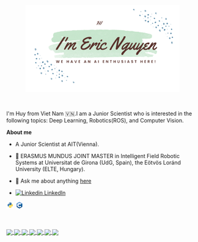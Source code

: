 <p align="center"><a href="https://anuraghazra.github.io"><img width="80%" alt="Hello, I'm Eric Nguyen. We have an AI enthusiast here!" src="./Hello.png" /></a></p>

<br />

I'm Huy from Viet Nam :vietnam:.I am a Junior Scientist who is interested in the following topics: Deep Learning, Robotics(ROS), and Computer Vision.

**About me**
- A Junior Scientist at AIT(Vienna).
  
- 💼 ERASMUS MUNDUS JOINT MASTER in Intelligent Field Robotic Systems at Universitat de Girona (UdG, Spain), the Eötvös Loránd University (ELTE, Hungary).

- 💬 Ask me about anything [here](https://github.com/Eric-nguyen1402/Eric-nguyen1402/issues)
- [![Linkedin](https://i.stack.imgur.com/gVE0j.png) LinkedIn](https://www.linkedin.com/in/hoang-huy-eric-nguyen-6b0653199/)

<code><img height="20" alt="python" src="https://raw.githubusercontent.com/github/explore/80688e429a7d4ef2fca1e82350fe8e3517d3494d/topics/python/python.png"></code>
<code><img height="20" alt="c" src="https://raw.githubusercontent.com/github/explore/80688e429a7d4ef2fca1e82350fe8e3517d3494d/topics/c/c.png"></code>   

<br />
<br />

<a href="https://github.com/Eric-nguyen1402/Language-driven-closed-loop-grasping">
  <!-- Change the `github-readme-stats.anuraghazra1.vercel.app` to `github-readme-stats.vercel.app`  -->
  <img align="center" src="https://github-readme-stats.anuraghazra1.vercel.app/api/pin/?username=Eric-nguyen1402&repo=Language-driven-closed-loop-grasping&theme=synthwave" />
</a>

<a href="https://github.com/Eric-nguyen1402/closedloop.github.io">
  <!-- Change the `github-readme-stats.anuraghazra1.vercel.app` to `github-readme-stats.vercel.app`  -->
  <img align="center" src="https://github-readme-stats.anuraghazra1.vercel.app/api/pin/?username=Eric-nguyen1402&repo=closedloop.github.io&theme=radical" />
</a>    

<a href="https://github.com/Eric-nguyen1402/autonomous-navigation.github.io">
  <!-- Change the `github-readme-stats.anuraghazra1.vercel.app` to `github-readme-stats.vercel.app`  -->
  <img align="center" src="https://github-readme-stats.anuraghazra1.vercel.app/api/pin/?username=Eric-nguyen1402&repo=autonomous-navigation.github.io&theme=dracula" />
</a>    

<a href="https://github.com/Eric-nguyen1402/realtime-2d-pose-estimation.github.io">
  <!-- Change the `github-readme-stats.anuraghazra1.vercel.app` to `github-readme-stats.vercel.app`  -->
  <img align="center" src="https://github-readme-stats.anuraghazra1.vercel.app/api/pin/?username=Eric-nguyen1402&repo=realtime-2d-pose-estimation.github.io&theme=onedark" />
</a>
<a href="https://github.com/Eric-nguyen1402/kinematic-control-system.github.io">
  <!-- Change the `github-readme-stats.anuraghazra1.vercel.app` to `github-readme-stats.vercel.app`  -->
  <img align="center" src="https://github-readme-stats.anuraghazra1.vercel.app/api/pin/?username=Eric-nguyen1402&repo=kinematic-control-system.github.io&theme=gruvbox" />
</a>    

<a href="https://github.com/Eric-nguyen1402/pose-based-EKF-slam.github.io">
  <!-- Change the `github-readme-stats.anuraghazra1.vercel.app` to `github-readme-stats.vercel.app`  -->
  <img align="center" src="https://github-readme-stats.anuraghazra1.vercel.app/api/pin/?username=Eric-nguyen1402&repo=pose-based-EKF-slam.github.io&theme=cobalt" />
</a>

<a href="https://github.com/Eric-nguyen1402/turtlebot3_multi_robot">
  <!-- Change the `github-readme-stats.anuraghazra1.vercel.app` to `github-readme-stats.vercel.app`  -->
  <img align="center" src="https://github-readme-stats.anuraghazra1.vercel.app/api/pin/?username=Eric-nguyen1402&repo=turtlebot3_multi_robot&theme=merko" />
</a>


